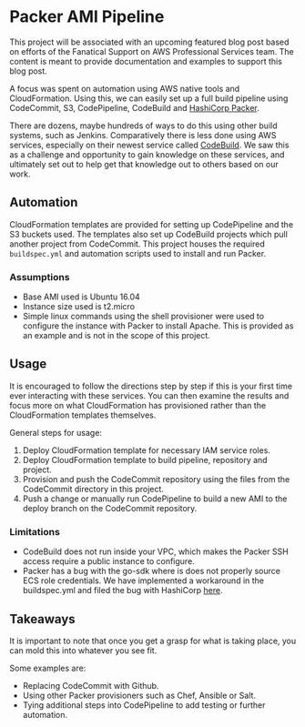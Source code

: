 # Packer AMI Pipeline
This project will be associated with an upcoming featured blog post based on
efforts of the Fanatical Support on AWS Professional Services team. The content
is meant to provide documentation and examples to support this blog post.

A focus was spent on automation using AWS native tools and CloudFormation. Using this, we can
easily set up a full build pipeline using CodeCommit, S3, CodePipeline, CodeBuild
and [HashiCorp Packer](https://www.packer.io/).

There are dozens, maybe hundreds of ways to do this using other build systems,
such as Jenkins. Comparatively there is less done using AWS services, especially
on their newest service called [CodeBuild](https://aws.amazon.com/documentation/codebuild/).
We saw this as a challenge and opportunity to gain knowledge on these services,
and ultimately set out to help get that knowledge out to others based on our work.

## Automation
CloudFormation templates are provided for setting up CodePipeline and the S3
buckets used. The templates also set up CodeBuild projects which pull another
project from CodeCommit. This project houses the required `buildspec.yml` and
automation scripts used to install and run Packer.

### Assumptions
- Base AMI used is Ubuntu 16.04
- Instance size used is t2.micro
- Simple linux commands using the shell provisioner were used to configure the
instance with Packer to install Apache. This is provided as an example and is
not in the scope of this project.

## Usage
It is encouraged to follow the directions step by step if this is your first time
ever interacting with these services. You can then examine the results and focus
more on what CloudFormation has provisioned rather than the CloudFormation
templates themselves.

General steps for usage:

1. Deploy CloudFormation template for necessary IAM service roles.
2. Deploy CloudFormation template to build pipeline, repository and project.
3. Provision and push the CodeCommit repository using the files from the
 CodeCommit directory in this project.
4. Push a change or manually run CodePipeline to build a new AMI to the deploy
branch on the CodeCommit repository.

### Limitations
- CodeBuild does not run inside your VPC, which makes the Packer SSH access
require a public instance to configure.
- Packer has a bug with the go-sdk where is does not properly source ECS role
credentials. We have implemented a workaround in the buildspec.yml and filed
the bug with HashiCorp [here](https://github.com/hashicorp/packer/issues/4279).

## Takeaways
It is important to note that once you get a grasp for what
is taking place, you can mold this into whatever you see fit.

Some examples are:
- Replacing CodeCommit with Github.
- Using other Packer provisioners such as Chef, Ansible or Salt.
- Tying additional steps into CodePipeline to add testing or further automation.
